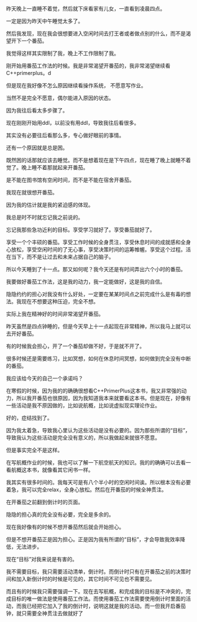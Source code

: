 昨天晚上一直睡不着觉，然后就下床看家有儿女，一直看到凌晨四点。

一定是因为昨天中午睡觉太多了。

然后我发现，现在我会很想要进入空闲时间去打王者或者做点别的什么，而不是渴望开下一个番茄。

我觉得这样其实限制了我，晚上不工作限制了我。

刚开始用番茄工作法的时候。我是非常渴望开番茄的，我非常渴望继续看C++primerplus。d

但是现在我好像不怎么原因继续看操作系统， 不愿意写作业。

当然不是完全不愿意，偶尔能进入原因的状态。

因为我往后看太多步骤了。

现在刚刚开始用ddl，以前没有用ddl，导致我往后看很多。

其实没有必要往后看那么多，专心做好眼前的事情。

还有一个原因就是总是困。

既然困的话那就应该去睡觉。而不是想着现在是下午四点，现在睡了晚上就睡不着觉了。晚上睡不着那就起来开番茄。

是不能在图书馆有空闲时间，而不是不能在宿舍开番茄。

我现在就很想开番茄。

因为我的估计就是我的紧迫感的体现。

我总是时不时就忘记我之前说的。

忘记我那些急功近利的目标。享受学习就好了。享受番茄就好了。

享受一个个丰硕的番茄。享受工作时候的全身贯注，享受休息时间的成就感和全身心放松，享受空闲时间的了无心事，享受决策时间的运筹帷幄。享受这个过程。活在当下，而不是让过去和未来占据自己的脑子。

所以今天睡到了十一点。那又如何呢？我今天还是有时间弄出六个小时的番茄。

我要做好番茄工作法，这是我的动力，我一定能做好，这是我的自信。

隐隐约约的担心对我没有什么好处，一定要在某某时间点之前完成什么是有毒的想法。我现在不想要这种压迫，完全不想。

实际上我在精神好的时间非常渴望开番茄。

昨天虽然是四点钟睡的，但是今天早上十一点起现在非常精神，所以我马上就可以去开好番茄。

有的时候我会担心，开了一个番茄却做不好，于是就不开了。

很多时候还是需要练习，比如冥想，如何在休息时间冥想，如何做到完全没有中断的番茄。

我应该给今天的自己一个承诺吗？

在寒假的时候，因为我的的确确很想看C++PrimerPlus这本书，我又非常强的动力，所以我开番茄也很原因，因为我知道我本来就要看这本书。但是现在，好像有一些活动是我不原因做的，比如说航概，比如说虚拟现实理论作业。

好的，症结找到了。

因为我太着急，导致我心里认为这些活动是没有必要的。因为那些所谓的“目标”，导致我认为这些活动是完全没有意义的，所以我做起来就很不愿意。

但是事实完全不是这样。

在写航概作业的时候，我也可以了解一下航空航天的知识。我的的确确可以去看一看航概这本书，就像看其它闲书一样。

我其实有很多时间的。我每天可是有八个半小时的空闲时间诶。所以根本没有必要着急，我可以完全relax，全身心放松。然后在开番茄的时候全神贯注。

在开番茄之前翻到倒计时的页面。

隐隐的担心真的完全没有必要，完全是多余的。

现在我好像有的时候不想开番茄然后就会开始担心。

但是不想开番茄正是因为担心。正是因为我有所谓的“目标”，才会导致我效率降低，无法进步。

现在“目标”对我来说是有害的。

我不需要目标，我只需要活动清单，倒计时。而倒计时只有在开番茄之前的决策时间和加入新倒计时的时候是可见的，其它时间不可见也不需要见。

而且有的时候我只需要强调一下。现在去写航概，和完成我的目标是不冲突的，完成目标的唯一做法是使用番茄工作法。而使用番茄工作法需要使用倒计时里面的活动，而我已经把它加入了我的倒计时，说明这就是我的活动。而一但我开启番茄钟，就只需要全神贯注去做就好了